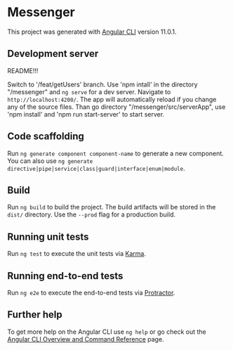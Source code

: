 # Messenger

This project was generated with [Angular CLI](https://github.com/angular/angular-cli) version 11.0.1.

## Development server
README!!!

Switch to '/feat/getUsers' branch.
Use 'npm intall' in the directory "/messenger" and `ng serve` for a dev server. Navigate to `http://localhost:4200/`. The app will automatically reload if you change any of the source files. Than go directory "/messenger/src/serverApp", use 'npm install' and 'npm run start-server' to start server.

## Code scaffolding

Run `ng generate component component-name` to generate a new component. You can also use `ng generate directive|pipe|service|class|guard|interface|enum|module`.

## Build

Run `ng build` to build the project. The build artifacts will be stored in the `dist/` directory. Use the `--prod` flag for a production build.

## Running unit tests

Run `ng test` to execute the unit tests via [Karma](https://karma-runner.github.io).

## Running end-to-end tests

Run `ng e2e` to execute the end-to-end tests via [Protractor](http://www.protractortest.org/).

## Further help

To get more help on the Angular CLI use `ng help` or go check out the [Angular CLI Overview and Command Reference](https://angular.io/cli) page.
